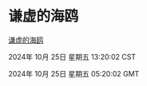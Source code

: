 # 谦虚的海鸥
[谦虚的海鸥](http://219.139.199.238:56308/qxdho/course/base/hotlink/index.php)

2024年 10月 25日 星期五 13:20:02 CST

2024年 10月 25日 星期五 05:20:02 GMT
